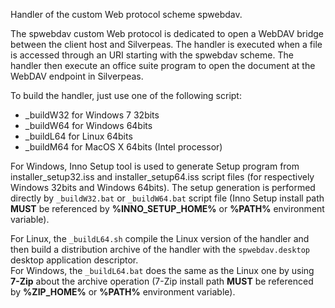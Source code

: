 Handler of the custom Web protocol scheme spwebdav.

The spwebdav custom Web protocol is dedicated to open a WebDAV bridge between the client host and Silverpeas. The handler is executed when a file is accessed through an URI starting with the spwebdav scheme. The handler then execute an office suite program to open the document at the WebDAV endpoint in Silverpeas.

To build the handler, just use one of the following script:
* \_buildW32 for Windows 7 32bits
* \_buildW64 for Windows 64bits
* \_buildL64 for Linux 64bits
* \_buildM64 for MacOS X 64bits (Intel processor)

For Windows, Inno Setup tool is used to generate Setup program from installer_setup32.iss and installer_setup64.iss script files (for respectively Windows 32bits and Windows 64bits).
The setup generation is performed directly by `_buildW32.bat` or `_buildW64.bat` script file (Inno Setup install path **MUST** be referenced by **%INNO_SETUP_HOME%** or **%PATH%** environment variable).

For Linux, the `_buildL64.sh` compile the Linux version of the handler and then build a distribution archive of the handler with the `spwebdav.desktop` desktop application descriptor.  
For Windows, the `_buildL64.bat` does the same as the Linux one by using **7-Zip** about the archive operation (7-Zip install path **MUST** be referenced by **%ZIP_HOME%** or **%PATH%** environment variable).
